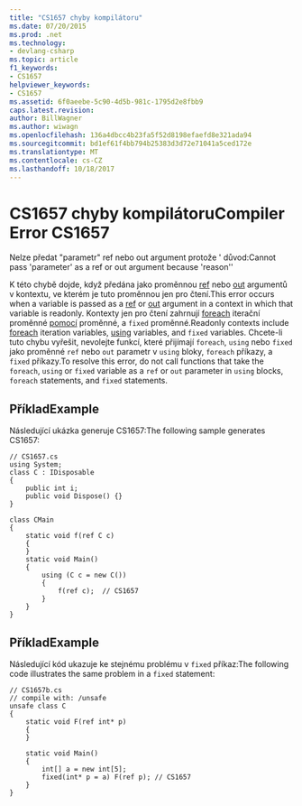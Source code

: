 ```yaml
---
title: "CS1657 chyby kompilátoru"
ms.date: 07/20/2015
ms.prod: .net
ms.technology:
- devlang-csharp
ms.topic: article
f1_keywords:
- CS1657
helpviewer_keywords:
- CS1657
ms.assetid: 6f0aeebe-5c90-4d5b-981c-1795d2e8fbb9
caps.latest.revision: 
author: BillWagner
ms.author: wiwagn
ms.openlocfilehash: 136a4dbcc4b23fa5f52d8198efaefd8e321ada94
ms.sourcegitcommit: bd1ef61f4bb794b25383d3d72e71041a5ced172e
ms.translationtype: MT
ms.contentlocale: cs-CZ
ms.lasthandoff: 10/18/2017
---
```

# <a name="compiler-error-cs1657"></a><span data-ttu-id="69ed9-102">CS1657 chyby kompilátoru</span><span class="sxs-lookup"><span data-stu-id="69ed9-102">Compiler Error CS1657</span></span>
<span data-ttu-id="69ed9-103">Nelze předat "parametr" ref nebo out argument protože ' důvod:</span><span class="sxs-lookup"><span data-stu-id="69ed9-103">Cannot pass 'parameter' as a ref or out argument because 'reason''</span></span>  
  
 <span data-ttu-id="69ed9-104">K této chybě dojde, když předána jako proměnnou [ref](../../csharp/language-reference/keywords/ref.md) nebo [out](../../csharp/language-reference/keywords/out.md) argumentů v kontextu, ve kterém je tuto proměnnou jen pro čtení.</span><span class="sxs-lookup"><span data-stu-id="69ed9-104">This error occurs when a variable is passed as a [ref](../../csharp/language-reference/keywords/ref.md) or [out](../../csharp/language-reference/keywords/out.md) argument in a context in which that variable is readonly.</span></span> <span data-ttu-id="69ed9-105">Kontexty jen pro čtení zahrnují [foreach](../../csharp/language-reference/keywords/foreach-in.md) iterační proměnné [pomocí](../../csharp/language-reference/keywords/using-statement.md) proměnné, a `fixed` proměnné.</span><span class="sxs-lookup"><span data-stu-id="69ed9-105">Readonly contexts include [foreach](../../csharp/language-reference/keywords/foreach-in.md) iteration variables, [using](../../csharp/language-reference/keywords/using-statement.md) variables, and `fixed` variables.</span></span> <span data-ttu-id="69ed9-106">Chcete-li tuto chybu vyřešit, nevolejte funkcí, které přijímají `foreach`, `using` nebo `fixed` jako proměnné `ref` nebo `out` parametr v `using` bloky, `foreach` příkazy, a `fixed` příkazy.</span><span class="sxs-lookup"><span data-stu-id="69ed9-106">To resolve this error, do not call functions that take the `foreach`, `using` or `fixed` variable as a `ref` or `out` parameter in `using` blocks, `foreach` statements, and `fixed` statements.</span></span>  
  
## <a name="example"></a><span data-ttu-id="69ed9-107">Příklad</span><span class="sxs-lookup"><span data-stu-id="69ed9-107">Example</span></span>  
 <span data-ttu-id="69ed9-108">Následující ukázka generuje CS1657:</span><span class="sxs-lookup"><span data-stu-id="69ed9-108">The following sample generates CS1657:</span></span>  
  
```  
// CS1657.cs  
using System;  
class C : IDisposable  
{  
    public int i;  
    public void Dispose() {}  
}  
  
class CMain  
{  
    static void f(ref C c)  
    {  
    }  
    static void Main()  
    {  
        using (C c = new C())  
        {  
            f(ref c);  // CS1657  
        }  
    }  
}  
```  
  
## <a name="example"></a><span data-ttu-id="69ed9-109">Příklad</span><span class="sxs-lookup"><span data-stu-id="69ed9-109">Example</span></span>  
 <span data-ttu-id="69ed9-110">Následující kód ukazuje ke stejnému problému v `fixed` příkaz:</span><span class="sxs-lookup"><span data-stu-id="69ed9-110">The following code illustrates the same problem in a `fixed` statement:</span></span>  
  
```  
// CS1657b.cs  
// compile with: /unsafe  
unsafe class C  
{  
    static void F(ref int* p)  
    {  
    }  
  
    static void Main()  
    {  
        int[] a = new int[5];  
        fixed(int* p = a) F(ref p); // CS1657  
    }  
}  
```
